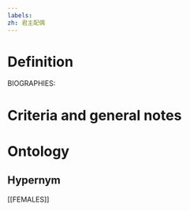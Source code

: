 ```yaml
---
labels: 
zh: 君主配偶
---
```


# Definition
BIOGRAPHIES:
# Criteria and general notes
# Ontology

## Hypernym
[[FEMALES]]